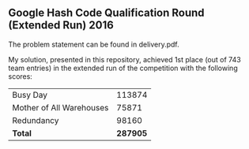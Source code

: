 <h2>Google Hash Code Qualification Round (Extended Run) 2016</h2>

<p>The problem statement can be found in delivery.pdf.</p>
<p>My solution, presented in this repository, achieved 1st place (out of 743 team entries) in the extended run of the competition with the following scores:</p>

<table>
  <tr>
    <td>Busy Day</td>
    <td>113874</td>
  </tr>
  <tr>
    <td>Mother of All Warehouses</td>
    <td>75871</td>
  </tr>
  <tr>
    <td>Redundancy</td>
    <td>98160</td>
  </tr>
  <tr>
    <td><strong>Total</strong></td>
    <td><strong>287905</strong></td>
  </tr>
</table>
